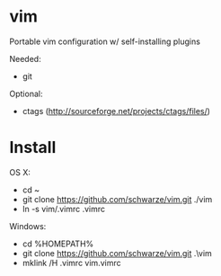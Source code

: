 vim
===
Portable vim configuration w/ self-installing plugins

Needed:
- git

Optional:
- ctags (http://sourceforge.net/projects/ctags/files/)


Install
==

OS X:
- cd ~
- git clone https://github.com/schwarze/vim.git ./vim
- ln -s vim/.vimrc .vimrc

Windows:
- cd %HOMEPATH%
- git clone https://github.com/schwarze/vim.git .\vim
- mklink /H .vimrc vim\.vimrc

